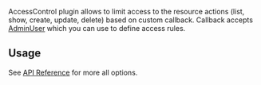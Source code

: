 
AccessControl plugin allows to limit access to the resource actions (list, show, create, update, delete) based on custom callback.
Callback accepts [AdminUser](/docs/api/types/AdminForthConfig/type-aliases/AdminUser/) which you can use to define access rules.


## Usage



See [API Reference](/docs/api/plugins/AccessControl/types/type-aliases/PluginOptions) for more all options.